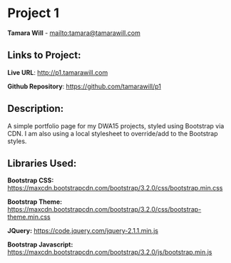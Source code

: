 # Project 1
**Tamara Will** - <mailto:tamara@tamarawill.com>

## Links to Project:
**Live URL**: <http://p1.tamarawill.com>

**Github Repository**: <https://github.com/tamarawill/p1>

## Description:

A simple portfolio page for my DWA15 projects, styled using Bootstrap via CDN. I am also using a local stylesheet to override/add to the Bootstrap styles.

## Libraries Used:

**Bootstrap CSS:**
<https://maxcdn.bootstrapcdn.com/bootstrap/3.2.0/css/bootstrap.min.css>

**Bootstrap Theme:** 
<https://maxcdn.bootstrapcdn.com/bootstrap/3.2.0/css/bootstrap-theme.min.css>

**JQuery:**
<https://code.jquery.com/jquery-2.1.1.min.js>

**Bootstrap Javascript:** 
<https://maxcdn.bootstrapcdn.com/bootstrap/3.2.0/js/bootstrap.min.js>

